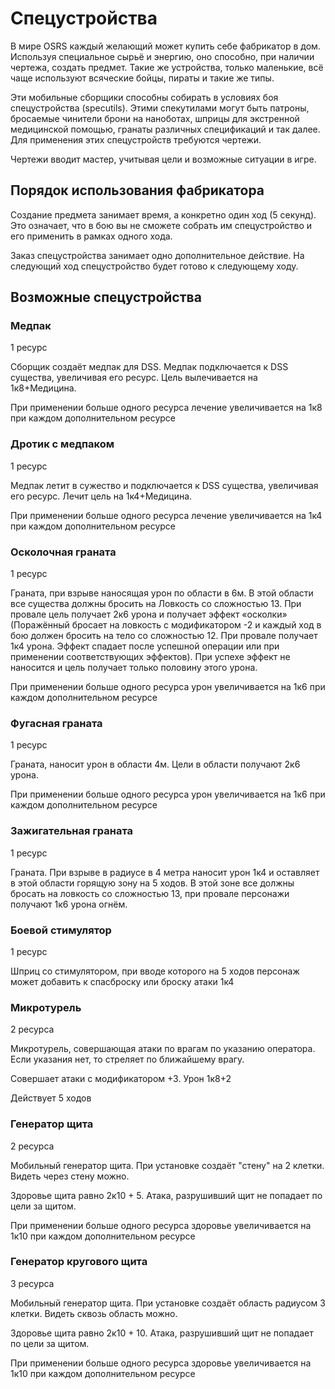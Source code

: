# Спецустройства

В мире OSRS каждый желающий может купить себе фабрикатор в дом.
Используя специальное сырьё и энергию, оно способно, при наличии
чертежа, создать предмет. Такие же устройства, только маленькие, всё
чаще используют всяческие бойцы, пираты и такие же типы.

Эти мобильные сборщики способны собирать в условиях боя спецустройства
(specutils). Этими спекутилами могут быть патроны, бросаемые чинители
брони на наноботах, шприцы для экстренной медицинской помощью, гранаты
различных спецификаций и так далее. Для применения этих спецустройств
требуются чертежи.

Чертежи вводит мастер, учитывая цели и возможные ситуации в игре.

## Порядок использования фабрикатора
Создание предмета занимает время, а конкретно один ход (5 секунд). Это означает, что в бою вы не сможете собрать им спецустройство и его применить в рамках одного хода.

Заказ спецустройства занимает одно дополнительное действие. На следующий ход спецустройство будет готово к следующему ходу.

## Возможные спецустройства

### Медпак

1 ресурс

Сборщик создаёт медпак для DSS. Медпак подключается к DSS существа, увеличивая его ресурс. Цель
вылечивается на 1к8+Медицина.

При применении больше одного ресурса лечение увеличивается на 1к8 при
каждом дополнительном ресурсе

### Дротик с медпаком

1 ресурс

Медпак летит в сужество и подключается к DSS существа, увеличивая его ресурс. Лечит цель на
1к4+Медицина.

При применении больше одного ресурса лечение увеличивается на 1к4 при
каждом дополнительном ресурсе

### Осколочная граната

1 ресурс

Граната, при взрыве наносящая урон по области в 6м. В этой области все
существа должны бросить на Ловкость со сложностью 13. При провале цель
получает 2к6 урона и получает эффект «осколки» (Поражённый бросает на
ловкость с модификатором -2 и каждый ход в бою должен бросить на тело со
сложностью 12. При провале получает 1к4 урона. Эффект спадает после
успешной операции или при применении соответствующих эффектов). При
успехе эффект не наносится и цель получает только половину этого урона.

При применении больше одного ресурса урон увеличивается на 1к6 при
каждом дополнительном ресурсе

### Фугасная граната

1 ресурс

Граната, наносит урон в области 4м. Цели в области получают 2к6 урона.

При применении больше одного ресурса урон увеличивается на 1к6 при
каждом дополнительном ресурсе

### Зажигательная граната

1 ресурс

Граната. При взрыве в радиусе в 4 метра наносит урон 1к4 и оставляет в
этой области горящую зону на 5 ходов. В этой зоне все должны бросать на
ловкость со сложностью 13, при провале персонажи получают 1к6 урона
огнём.

### Боевой стимулятор

1 ресурс

Шприц со стимулятором, при вводе которого на 5 ходов персонаж может добавить к спасброску или броску атаки 1к4

### Микротурель

2 ресурса

Микротурель, совершающая атаки по врагам по указанию оператора. Если указания нет, то стреляет по ближайшему врагу.

Совершает атаки с модификатором +3. Урон 1к8+2

Действует 5 ходов

### Генератор щита
2 ресурса

Мобильный генератор щита. При установке создаёт "стену" на 2 клетки. Видеть через стену можно.

Здоровье щита равно 2к10 + 5. Атака, разрушивший щит не попадает по цели за щитом.

При применении больше одного ресурса здоровье увеличивается на 1к10 при
каждом дополнительном ресурсе

### Генератор кругового щита

3 ресурса

Мобильный генератор щита. При установке создаёт область радиусом 3 клетки. Видеть сквозь область можно.

Здоровье щита равно 2к10 + 10. Атака, разрушивший щит не попадает по цели за щитом.

При применении больше одного ресурса здоровье увеличивается на 1к10 при
каждом дополнительном ресурсе